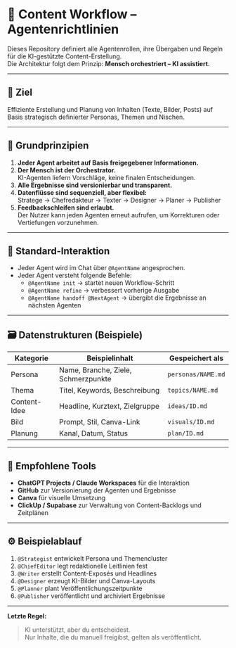 # 🧭 Content Workflow – Agentenrichtlinien

Dieses Repository definiert alle Agentenrollen, ihre Übergaben und Regeln für die KI-gestützte Content-Erstellung.  
Die Architektur folgt dem Prinzip: **Mensch orchestriert – KI assistiert.**

---

## 🎯 Ziel
Effiziente Erstellung und Planung von Inhalten (Texte, Bilder, Posts) auf Basis strategisch definierter Personas, Themen und Nischen.

---

## 🧩 Grundprinzipien
1. **Jeder Agent arbeitet auf Basis freigegebener Informationen.**
2. **Der Mensch ist der Orchestrator.**  
   KI-Agenten liefern Vorschläge, keine finalen Entscheidungen.
3. **Alle Ergebnisse sind versionierbar und transparent.**
4. **Datenflüsse sind sequenziell, aber flexibel:**  
   Stratege → Chefredakteur → Texter → Designer → Planer → Publisher
5. **Feedbackschleifen sind erlaubt.**  
   Der Nutzer kann jeden Agenten erneut aufrufen, um Korrekturen oder Vertiefungen vorzunehmen.

---

## 💬 Standard-Interaktion
- Jeder Agent wird im Chat über `@AgentName` angesprochen.  
- Jeder Agent versteht folgende Befehle:
  - `@AgentName init` → startet neuen Workflow-Schritt
  - `@AgentName refine` → verbessert vorherige Ausgabe
  - `@AgentName handoff @NextAgent` → übergibt die Ergebnisse an nächsten Agenten

---

## 🗃️ Datenstrukturen (Beispiele)

| Kategorie | Beispielinhalt | Gespeichert als |
|------------|----------------|----------------|
| Persona | Name, Branche, Ziele, Schmerzpunkte | `personas/NAME.md` |
| Thema | Titel, Keywords, Beschreibung | `topics/NAME.md` |
| Content-Idee | Headline, Kurztext, Zielgruppe | `ideas/ID.md` |
| Bild | Prompt, Stil, Canva-Link | `visuals/ID.md` |
| Planung | Kanal, Datum, Status | `plan/ID.md` |

---

## 🔗 Empfohlene Tools
- **ChatGPT Projects / Claude Workspaces** für die Interaktion  
- **GitHub** zur Versionierung der Agenten und Ergebnisse  
- **Canva** für visuelle Umsetzung  
- **ClickUp / Supabase** zur Verwaltung von Content-Backlogs und Zeitplänen  

---

## ⚙️ Beispielablauf

1. `@Strategist` entwickelt Persona und Themencluster  
2. `@ChiefEditor` legt redaktionelle Leitlinien fest  
3. `@Writer` erstellt Content-Exposés und Headlines  
4. `@Designer` erzeugt KI-Bilder und Canva-Layouts  
5. `@Planner` plant Veröffentlichungszeitpunkte  
6. `@Publisher` veröffentlicht und archiviert Ergebnisse

---

**Letzte Regel:**  
> KI unterstützt, aber du entscheidest.  
> Nur Inhalte, die du manuell freigibst, gelten als veröffentlicht.
